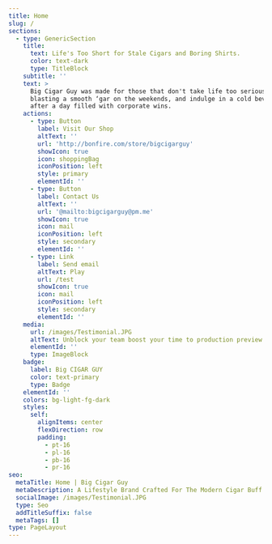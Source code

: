 ```yaml
---
title: Home
slug: /
sections:
  - type: GenericSection
    title:
      text: Life's Too Short for Stale Cigars and Boring Shirts.
      color: text-dark
      type: TitleBlock
    subtitle: ''
    text: >
      Big Cigar Guy was made for those that don't take life too serious, love
      blasting a smooth ‘gar on the weekends, and indulge in a cold beverage
      after a day filled with corporate wins.
    actions:
      - type: Button
        label: Visit Our Shop
        altText: ''
        url: 'http://bonfire.com/store/bigcigarguy'
        showIcon: true
        icon: shoppingBag
        iconPosition: left
        style: primary
        elementId: ''
      - type: Button
        label: Contact Us
        altText: ''
        url: '@mailto:bigcigarguy@pm.me'
        showIcon: true
        icon: mail
        iconPosition: left
        style: secondary
        elementId: ''
      - type: Link
        label: Send email
        altText: Play
        url: /test
        showIcon: true
        icon: mail
        iconPosition: left
        style: secondary
        elementId: ''
    media:
      url: /images/Testimonial.JPG
      altText: Unblock your team boost your time to production preview
      elementId: ''
      type: ImageBlock
    badge:
      label: Big CIGAR GUY
      color: text-primary
      type: Badge
    elementId: ''
    colors: bg-light-fg-dark
    styles:
      self:
        alignItems: center
        flexDirection: row
        padding:
          - pt-16
          - pl-16
          - pb-16
          - pr-16
seo:
  metaTitle: Home | Big Cigar Guy
  metaDescription: A Lifestyle Brand Crafted For The Modern Cigar Buff
  socialImage: /images/Testimonial.JPG
  type: Seo
  addTitleSuffix: false
  metaTags: []
type: PageLayout
---
```

